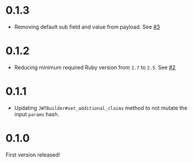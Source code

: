 # 0.1.3

-  Removing default sub field and value from payload. See [#3](https://github.com/Vonage/vonage-jwt-ruby/pull/3)

# 0.1.2

- Reducing minimum required Ruby version from `2.7` to `2.5`. See [#2](https://github.com/Vonage/vonage-jwt-ruby/pull/2)

# 0.1.1

- Updating `JWTBuilder#set_additional_claims` method to not mutate the input `params` hash.

# 0.1.0

First version released!

